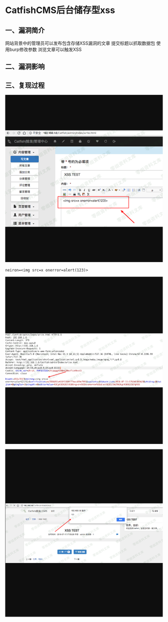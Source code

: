 CatfishCMS后台储存型xss
=======================

一、漏洞简介
------------

网站背景中的管理员可以发布包含存储XSS漏洞的文章 提交标题以抓取数据包
使用burp修改参数 浏览文章可以触发XSS

二、漏洞影响
------------

三、复现过程
------------

![](resource/CatfishCMS后台储存型xss/media/rId24.png)

    neiron=<img src=x onerror=alert(123)>

![](resource/CatfishCMS后台储存型xss/media/rId25.png)

![](resource/CatfishCMS后台储存型xss/media/rId26.png)

